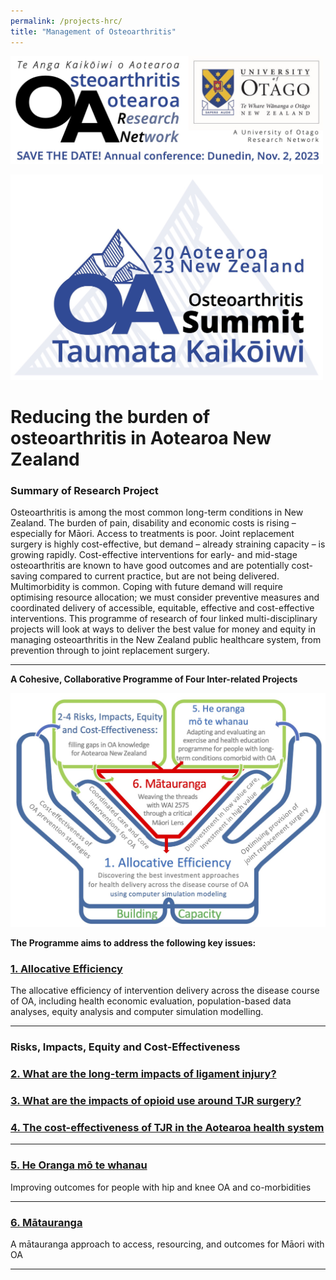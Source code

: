 ```yaml
---
permalink: /projects-hrc/
title: "Management of Osteoarthritis"
---
```

 <a href="www.link.com"> <img src="/images/OARNet-logo.jpg" alt="OARNet Logo" width="500"> </a>

<a href="www.link.com"> <img src="/images/OA-Summit-logo-23.jpg" alt="OA Summit Logo" width="500"> </a>

# Reducing the burden of osteoarthritis in Aotearoa New Zealand

### Summary of Research Project

Osteoarthritis is among the most common long-term conditions in New Zealand. The burden of pain, disability and economic costs is rising – especially for Māori. Access to treatments is poor. Joint replacement surgery is highly cost-effective, but demand – already straining capacity – is growing rapidly. Cost-effective interventions for early- and mid-stage osteoarthritis are known to have good outcomes and are potentially cost-saving compared to current practice, but are not being delivered. Multimorbidity is common. Coping with future demand will require optimising resource allocation; we must consider preventive measures and coordinated delivery of accessible, equitable, effective and cost-effective interventions. This programme of research of four linked multi-disciplinary projects will look at ways to deliver the best value for money and equity in managing osteoarthritis in the New Zealand public healthcare system, from prevention through to joint replacement surgery.

---

**A Cohesive, Collaborative Programme of Four Inter-related Projects**

<img src="/images/Programme hands.jpg" class=center />

**The Programme aims to address the following key issues:**

###  <a href="https://uo-cmor.github.io/projects-one/">1. Allocative Efficiency </a>

The allocative efficiency of intervention delivery across the disease course of OA, including health economic evaluation, population-based data analyses, equity analysis and computer simulation modelling.  

---

### Risks, Impacts, Equity and Cost-Effectiveness

### <a href="https://uo-cmor.github.io/projects-two/"> 2. What are the long-term impacts of ligament injury? </a>

### <a href="https://uo-cmor.github.io/projects-three/"> 3. What are the impacts of opioid use around TJR surgery? </a>

### <a href="https://uo-cmor.github.io/projects-four/"> 4. The cost-effectiveness of TJR in the Aotearoa health system </a>

---

### <a href="https://uo-cmor.github.io/projects-five/"> 5. He Oranga mō te whanau </a>

Improving outcomes for people with hip and knee OA and co-morbidities

---

### <a href="https://uo-cmor.github.io/projects-six/"> 6. Mātauranga </a>
A mātauranga approach to access, resourcing, and outcomes for Māori with OA

---
